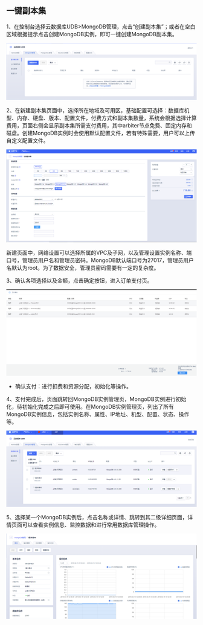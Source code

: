 

## 一键副本集

1、在控制台选择云数据库UDB\>MongoDB管理，点击“创建副本集”；或者在空白区域根据提示点击创建MongoDB实例，即可一键创建MongoDB副本集。

![image](/images/fubenji1.png)

2、在新建副本集页面中，选择所在地域及可用区，基础配置可选择：数据库机型、内存、硬盘、版本、配置文件，付费方式和副本集数量，系统会根据选择计算费用，页面右侧会显示副本集所需支付费用，其中arbiter节点免费、固定内存和磁盘。创建MongoDB实例时会使用默认配置文件，若有特殊需要，用户可以上传自定义配置文件。

![image](/images/mongodbv405.png)

新建页面中，网络设置可以选择所属的VPC及子网，以及管理设置实例名称、端口号，管理员用户名和管理员密码。MongoDB默认端口号为27017，管理员用户名默认为root。为了数据安全，管理员密码需要有一定的复杂度。

3、确认各项选择以及金额，点击确定按钮，进入订单支付页。

![image](/images//mongodbv407.png)

  - 确认支付：进行扣费和资源分配，初始化等操作。

4、支付完成后，页面跳转回MongoDB实例管理页，MongoDB实例进行初始化，待初始化完成之后即可使用。在MongoDB实例管理页，列出了所有MongoDB实例信息，包括实例名称、属性、IP地址、机型、配置、状态、操作等。

![image](/images/mongodbv401.png)

5、选择某一个MongoDB实例后，点击名称或详情、跳转到其二级详细页面，详情页面可以查看实例信息、监控数据和进行常用数据库管理操作。

![image](/images/mongodbv404.png)
